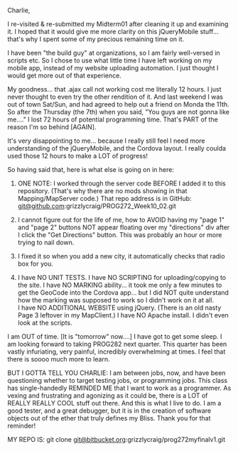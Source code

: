 
Charlie, 

I re-visited & re-submitted my Midterm01 after cleaning it up and examining it.
I hoped that it would give me more clarity on this jQueryMobile stuff... that's why I spent
some of my precious remaining time on it.  

I have been "the build guy" at organizations, so I am fairly well-versed in scripts etc.  So I chose 
to use what little time I have left working on my mobile app, instead of my website uploading automation.  I 
just thought I would get more out of that experience.  

My goodness... that .ajax call not working cost me literally 12 hours.  I just never thought to even try
the other rendition of it.  And last weekend I was out of town Sat/Sun, and had agreed to help out a friend
on Monda the 11th.  So after the Thursday (the 7th) when you said, "You guys are not gonna like me...." I lost 72 
hours of potential programming time.  That's PART of the reason I'm so behind [AGAIN].  

It's very disappointing to me... because I really still feel I need more understanding of the jQueryMobile, 
and the Cordova layout.  I really coulda used those 12 hours to make a LOT of progress!  




So having said that, here is what else is going on in here:

1)  ONE NOTE: I worked through the server code BEFORE I added it to this repository.
(That's why there are no mods showing in that Mapping/MapServer code.)
That repo address is in GitHub: git@github.com:grizzlycraig/PROG272_Week10_02.git

2) I cannot figure out for the life of me, how to AVOID having my "page 1" and "page 2" buttons NOT appear
floating over my "directions" div after I click the "Get Directions" button.  This was probably an hour or 
more trying to nail down.

3) I fixed it so when you add a new city, it automatically checks that radio box for you.

4)  I have NO UNIT TESTS.  I have NO SCRIPTING for uploading/copying to the site.  I have NO MARKING
ability... it took me only a few minutes to get the GeoCode into the Cordova app... but I did NOT 
quite understand how the marking was supposed to work so I didn't work on it at all.  
I have NO ADDITIONAL WEBSITE using jQuery.  (There is an old nasty Page 3 leftover in my MapClient.)
I have NO Apache install.  I didn't even look at the scripts.  


I am OUT of time.  [It is "tomorrow" now....]  I have got to get some sleep.  I am looking forward to 
taking PROG282 next quarter.  This quarter has been vastly infuriating, very painful, incredibly overwhelming
at times.  I feel that there is soooo much more to learn.  

BUT I GOTTA TELL YOU CHARLIE:  I am between jobs, now, and have been questioning whether to target
testing jobs, or programming jobs.  This class has single-handedly REMINDED ME that I want to work as a 
programmer.  As vexing and frustrating and agonizing as it could be, there is a LOT of REALLY REALLY COOL
stuff out there.  And this is what I live to do.  I am a good tester, and a great debugger, but it is in 
the creation of software objects out of the ether that truly defines my Bliss.  Thank you for that reminder!


MY REPO IS:  git clone git@bitbucket.org:grizzlycraig/prog272myfinalv1.git

